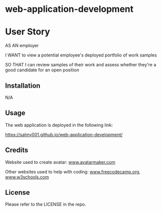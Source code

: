 # web-application-development
# User Story
AS AN employer

I WANT to view a potential employee's deployed portfolio of work samples

SO THAT I can review samples of their work and assess whether they're a good candidate for an open position

## Installation

N/A

## Usage

The web application is deployed in the following link:

https://salmy001.github.io/web-application-development/


## Credits

Website used to create avatar: 
www.avatarmaker.com

Other websites used to help with coding:
www.freecodecamp.org,
www.w3schools.com

## License

Please refer to the LICENSE in the repo.
